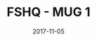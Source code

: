 ---
setID: 2
path: /product/fshq-mug1
date: 2017-11-05
title: FSHQ - MUG 1
description: Lorem ipsum dolor sit amet, consectetur adipiscing elit. Curabitur ultrices, ligula non euismod posuere, ligula enim placerat purus, pharetra ultrices metus est in mi. Sed malesuada elementum odio et feugiat. Donec in neque neque. Proin gravida vehicula ultricies. Pellentesque lacinia fermentum faucibus. Aliquam dapibus mauris sed diam viverra, consequat auctor.
price: '400.00'
image1024: https://psdwizard.github.io/fullstackhq-paymongo/assets/FSHQ-MUG1-1024.png
image150: https://psdwizard.github.io/fullstackhq-paymongo/assets/FSHQ-MUG1-150.png
image300: https://psdwizard.github.io/fullstackhq-paymongo/assets/FSHQ-MUG1-300.png
altText: product image
weight: '200 g'
dimensions: ''
materials: ''
OtherInfo: Lorem ipsum dolor sit amet, consectetur adipiscing elit. Curabitur 
---